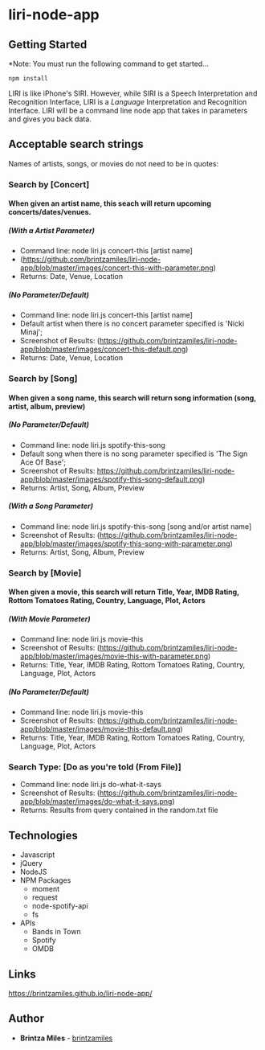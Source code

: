 # liri-node-app

## Getting Started
*Note: You must run the following command to get started...
``` $bash
npm install
```

LIRI is like iPhone's SIRI. However, while SIRI is a Speech Interpretation and Recognition Interface, LIRI is a _Language_ Interpretation and Recognition Interface. LIRI will be a command line node app that takes in parameters and gives you back data.

## Acceptable search strings
Names of artists, songs, or movies do not need to be in quotes: 

### Search by [Concert] 
#### When given an artist name, this seach will return upcoming concerts/dates/venues.
##### (With a Artist Parameter)
* Command line:  node liri.js concert-this [artist name] 
* (https://github.com/brintzamiles/liri-node-app/blob/master/images/concert-this-with-parameter.png) 
* Returns:   Date, Venue, Location

##### (No Parameter/Default)
* Command line:  node liri.js concert-this [artist name] 
* Default artist when there is no concert parameter specified is 'Nicki Minaj'; 
* Screenshot of Results:  (https://github.com/brintzamiles/liri-node-app/blob/master/images/concert-this-default.png) 
* Returns:   Date, Venue, Location

### Search by [Song] 
#### When given a song name, this search will return song information (song, artist, album, preview)
##### (No Parameter/Default)
* Command line:  node liri.js spotify-this-song 
* Default song when there is no song parameter specified is 'The Sign Ace Of Base';   
* Screenshot of Results:  https://github.com/brintzamiles/liri-node-app/blob/master/images/spotify-this-song-default.png) 
* Returns:   Artist, Song, Album, Preview

##### (With a Song Parameter)
* Command line:  node liri.js spotify-this-song [song and/or artist name] 
* Screenshot of Results:  (https://github.com/brintzamiles/liri-node-app/blob/master/images/spotify-this-song-with-parameter.png)
* Returns:   Artist, Song, Album, Preview

### Search by [Movie]  
#### When given a movie, this search will return Title, Year, IMDB Rating, Rottom Tomatoes Rating, Country, Language, Plot, Actors
##### (With Movie Parameter) 
* Command line:  node liri.js movie-this 
* Screenshot of Results:  (https://github.com/brintzamiles/liri-node-app/blob/master/images/movie-this-with-parameter.png)  
* Returns:  Title, Year, IMDB Rating, Rottom Tomatoes Rating, Country, Language, Plot, Actors

##### (No Parameter/Default)
* Command line:  node liri.js movie-this
* Screenshot of Results:  (https://github.com/brintzamiles/liri-node-app/blob/master/images/movie-this-default.png)  
* Returns:  Title, Year, IMDB Rating, Rottom Tomatoes Rating, Country, Language, Plot, Actors


### Search Type:  [Do as you're told (From File)]

* Command line:  node liri.js do-what-it-says
* Screenshot of Results:  (https://github.com/brintzamiles/liri-node-app/blob/master/images/do-what-it-says.png) 
* Returns:  Results from query contained in the random.txt file

## Technologies

* Javascript
* jQuery
* NodeJS
* NPM Packages
    * moment
    * request
    * node-spotify-api
    * fs
* APIs
    * Bands in Town
    * Spotify
    * OMDB

## Links

 https://brintzamiles.github.io/liri-node-app/

## Author

* **Brintza Miles** - [brintzamiles](https://github.com/brintzamiles)

